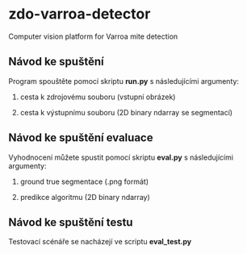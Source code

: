 # zdo-varroa-detector

Computer vision platform for Varroa mite detection

## Návod ke spuštění

Program spouštěte pomocí skriptu **run.py** s následujícími argumenty:

1. cesta k zdrojovému souboru (vstupní obrázek)

2. cesta k výstupnímu souboru (2D binary ndarray se segmentací)

## Návod ke spuštění evaluace

Vyhodnocení můžete spustit pomocí skriptu **eval.py** s následujícími argumenty:

1. ground true segmentace (.png formát)

2. predikce algoritmu (2D binary ndarray)

## Návod ke spuštění testu

Testovací scénáře se nacházejí ve scriptu **eval_test.py**
